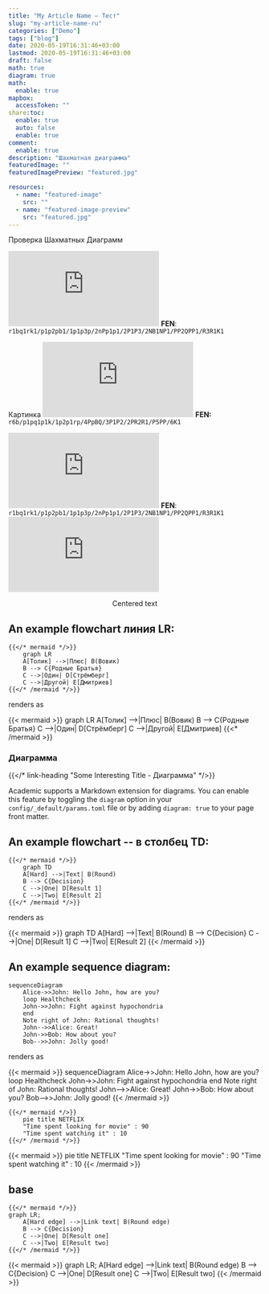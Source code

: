 ```yaml
---
title: "My Article Name – Тест"
slug: "my-article-name-ru"
categories: ["Demo"]
tags: ["blog"]
date: 2020-05-19T16:31:46+03:00
lastmod: 2020-05-19T16:31:46+03:00
draft: false
math: true
diagram: true
math:
  enable: true
mapbox:
  accessToken: ""
share:toc:
  enable: true
  auto: false
  enable: true
comment:
  enable: true
description: "Шахматная диаграмма"
featuredImage: ""
featuredImagePreview: "featured.jpg"

resources:
  - name: "featured-image"
    src: "" 
  - name: "featured-image-preview"
    src: "featured.jpg"
---
```


Проверка Шахматных Диаграмм
<!--more-->
![Диаграмма](https://www.dmitriev.ee/punbb/extensions/chess_diagram/gendiag-jane.php?coord&size=29&style=merida&fen=r1bq1rk1/p1p2pb1/1p1p3p/2nPp1p1/2P1P3/2NB1NP1/PP2QPP1/R3R1K1+w+-+-+0+15)
**FEN**: `r1bq1rk1/p1p2pb1/1p1p3p/2nPp1p1/2P1P3/2NB1NP1/PP2QPP1/R3R1K1`

Картинка
![Диаграмма2](https://www.dmitriev.ee/punbb/extensions/chess_diagram/gendiag-fritz.php?size=29&coord&style=alfa&fen=r6b/p1pq1p1k/1p2p1rp/4PpBQ/3P1P2/2PR2R1/P5PP/6K1)
**FEN:** `r6b/p1pq1p1k/1p2p1rp/4PpBQ/3P1P2/2PR2R1/P5PP/6K1`

![Диаграмма3](http://www.euruchess.org/diagol/29/diagol.php?position=r1bq1rk1/p1p2pb1/1p1p3p/2nPp1p1/2P1P3/2NB1NP1/PP2QPP1/R3R1K1%20w%20-%20-%200%2015)
**FEN**: `r1bq1rk1/p1p2pb1/1p1p3p/2nPp1p1/2P1P3/2NB1NP1/PP2QPP1/R3R1K1`
![Диаграмма3](https://www.dmitriev.ee/punbb/extensions/cd52/gendiag.php?size=29&coord&style=alfa&fen=r6b/p1pq1p1k/1p2p1rp/4PpBQ/3P1P2/2PR2R1/P5PP/6K1)

<center>Centered text</center>

## An example **flowchart** линия LR:

```
{{</* mermaid */>}}
    graph LR
    A[Толик] -->|Плюс| B(Вовик)
    B --> C{Родные Братья}
    C -->|Один| D[Стрёмберг]
    C -->|Другой| E[Дмитриев]
{{</* /mermaid */>}}
```

renders as

{{< mermaid >}}
graph LR
A[Толик] -->|Плюс| B(Вовик)
B --> C{Родные Братья}
C -->|Один| D[Стрёмберг]
C -->|Другой| E[Дмитриев]
{{<* /mermaid >}}

### Диаграмма
{{</* link-heading "Some Interesting Title - Диаграмма" */>}}

Academic supports a Markdown extension for diagrams. You can enable this feature by toggling the `diagram` option in your `config/_default/params.toml` file or by adding `diagram: true` to your page front matter.

## An example **flowchart** -- в столбец TD:

```
{{</* mermaid */>}}
    graph TD
    A[Hard] -->|Text| B(Round)
    B --> C{Decision}
    C -->|One| D[Result 1]
    C -->|Two| E[Result 2]
{{</* /mermaid */>}}
```

renders as

{{< mermaid >}}
graph TD
A[Hard] -->|Text| B(Round)
B --> C{Decision}
C -->|One| D[Result 1]
C -->|Two| E[Result 2]
{{< /mermaid >}}

## An example **sequence diagram**:

```
sequenceDiagram
    Alice->>John: Hello John, how are you?
    loop Healthcheck
    John->>John: Fight against hypochondria
    end
    Note right of John: Rational thoughts!
    John-->>Alice: Great!
    John->>Bob: How about you?
    Bob-->>John: Jolly good!
```

renders as

{{< mermaid >}}
sequenceDiagram
Alice->>John: Hello John, how are you?
loop Healthcheck
John->>John: Fight against hypochondria
end
Note right of John: Rational thoughts!
John-->>Alice: Great!
John->>Bob: How about you?
Bob-->>John: Jolly good!
{{< /mermaid >}}  


```mermaid
{{</* mermaid */>}}
    pie title NETFLIX
    "Time spent looking for movie" : 90
    "Time spent watching it" : 10
{{</* /mermaid */>}}
```

{{< mermaid >}}
pie title NETFLIX
"Time spent looking for movie" : 90
"Time spent watching it" : 10
{{< /mermaid >}} 

## base  

```
{{</* mermaid */>}}
graph LR;
    A[Hard edge] -->|Link text| B(Round edge)
    B --> C{Decision}
    C -->|One| D[Result one]
    C -->|Two| E[Result two]
{{</* /mermaid */>}}
```

{{< mermaid >}}
graph LR;
    A[Hard edge] -->|Link text| B(Round edge)
    B --> C{Decision}
    C -->|One| D[Result one]
    C -->|Two| E[Result two]
{{< /mermaid >}}

